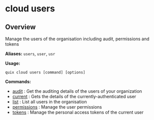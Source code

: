 # cloud users

## Overview

Manage the users of the organisation including audit, permissions and tokens

**Aliases:** `users`, `user`, `usr`

**Usage:**

```
quix cloud users [command] [options]
```

**Commands:**

- [audit](audit.md) : Get the auditing details of the users of your organization
- [current](current.md) : Gets the details of the currently-authenticated user
- [list](list.md) : List all users in the organisation
- [permissions](permissions/index.md) : Manage the user permissions
- [tokens](tokens/index.md) : Manage the personal access tokens of the current user

